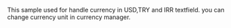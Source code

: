 This sample used for handle currency in USD,TRY and IRR textfield. you can change currency unit in currency manager.  
